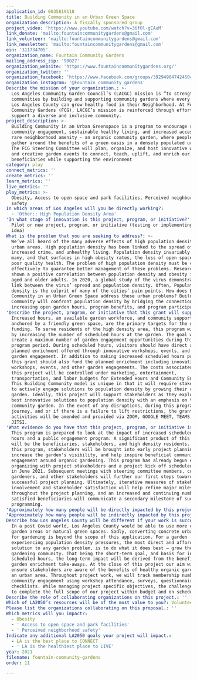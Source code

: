 ```yaml
---
application_id: 0035819118
title: Building Community in an Urban Green Space
organization_description: A fiscally sponsored group
project_video: 'https://www.youtube.com/watch?v=36f0l-gEAuM'
link_donate: 'mailto:fountaincommunitygardens@gmail.com'
link_volunteer: 'mailto:fountaincommunitygardens@gmail.com'
link_newsletter: 'mailto:fountaincommunitygardens@gmail.com'
ein: '311734705'
organization_name: Fountain Community Gardens
mailing_address_zip: '90027'
organization_website: 'https://www.fountaincommunitygardens.org/'
organization_twitter: ''
organization_facebook: 'https://www.facebook.com/groups/392949047424504/'
organization_instagram: '@Fountain_community_gardens'
Describe the mission of your organization.: >-
  Los Angeles Community Garden Council’s (LACGC) mission is “to strengthen
  communities by building and supporting community gardens where every person in
  Los Angeles County can grow healthy food in their Neighborhood. At Fountain
  Community Gardens (FCG), LACGC’s mission is reinforced through efforts to
  support a diverse and inclusive community.
project_description: >-
  Building Community in an Urban Greenspace is a program to encourage safe
  community engagement, sustainable healthy living, and increased access to a
  rare neighborhood amenity - an organic community garden, where people can
  gather around the benefits of a green oasis in a densely populated urban area.
  The FCG Steering Committee will plan, organize, and host innovative workshops
  and creative garden events to connect, teach, uplift, and enrich our
  beneficiaries while supporting the environment
category: play
connect_metrics: ''
create_metrics: ''
learn_metrics: ''
live_metrics: ''
play_metrics: >-
  Obesity, Access to open space and park facilities, Perceived neighborhood
  safety
In which areas of Los Angeles will you be directly working?:
  - 'Other:: High Population Density Area'
'In what stage of innovation is this project, program, or initiative?': >-
  Pilot or new project, program, or initiative (testing or implementing a new
  idea)
What is the problem that you are seeking to address?: >-
  We’ve all heard of the many adverse effects of high population density in our
  urban areas. High population density has been linked to the spread of disease,
  increased crime, and unhealthy living. Population density invariably affects
  many, and that surfaces in high obesity rates, the loss of open spaces, and
  poor quality health. The problem of high population density must be confronted
  effectively to guarantee better management of these problems. Research has
  shown a positive correlation between population density and obesity in middle
  aged and older adults. In 2020, a global study of the virus demonstrated a
  link between the virus’ spread and population density. Often, Population
  density is the culprit of many of the cities’ pain points. How does Building
  Community in an Urban Green Space address these urban problems? Building
  Community will confront population density by bridging the connection between
  increasing open garden hours, program benefits, and program participation.
'Describe the project, program, or initiative that this grant will support to address the problem identified.': >-
  Increased hours, an available garden workforce, and community support, all
  anchored by a friendly green space, are the primary targets for the grant
  funding. To serve residents of the high density area, this program will start
  by increasing the number of scheduled hours at the garden. The goal will be to
  create a maximum number of garden engagement opportunities during this grant
  program period. During scheduled hours, visitors should have direct access to
  planned enrichment offered through innovative workshops, events, and other
  garden engagement. In addition to making increased scheduled hours possible,
  this grant should also fund the planned enrichment including innovative
  workshops, events, and other garden engagements. The costs associated with
  this project will be controlled under marketing, entertainment,
  transportation, and labor budgets for Extended Hours and Community Engagement.
  This Building Community model is unique in that it will require stakeholders
  to actively engage solutions to population density by growing their community
  garden. Ideally, this project will support stakeholders as they explore the
  best innovative solutions to population density with an emphasis on the
  community garden. In the event of any disruptions, during this programmatic
  journey, and or if there is a failure to lift restrictions, the grant related
  activities will be amended and provided via ZOOM, GOOGLE MEET, TEAMS, OR
  JITSI.
'What evidence do you have that this project, program, or initiative is or will be successful, and how will you define and measure success?': >-
  This program is prepared to look at the impact of increased scheduled garden
  hours and a public engagement program. A significant product of this program
  will be the beneficiaries, stakeholders, and high density residents. During
  this program, stakeholders will be brought into early project planning to
  increase the garden's visibility, and help inspire beneficial community
  engagement around organic gardening. This program has already begun early
  organizing with project stakeholders and a project kick off scheduled to occur
  in June 2021. Subsequent meetings with steering committee members, current
  gardeners, and other stakeholders will further our first steps towards
  successful project planning. Ultimately, iterative measures of stakeholder
  involvement and stakeholder satisfaction will help refine major milestones
  throughout the project planning, and an increased and continuing number of
  satisfied beneficiaries will communicate a secondary milestone of successful
  programming.
'Approximately how many people will be directly impacted by this project, program, or initiative?': '1110'
'Approximately how many people will be indirectly impacted by this project, program, or initiative?': '2220'
Describe how Los Angeles County will be different if your work is successful.: >-
  In a post Covid world, Los Angeles County would be able to use more community
  garden areas or natural green spaces. Sadly, converting concrete urban areas
  for gardening is beyond the scope of this application. For a garden
  experiencing population density pressures, the most direct and affordable
  solution to any garden problem, is to do what it does best – grow the organic
  gardening community. That being the short-term goal, and basis for increasing
  scheduled hours, the long-term impact will be derived from the benefits of
  garden enrichment take-aways. At the close of this project our aim will be to
  ensure stakeholders are aware of the benefits of healthy organic gardening in
  an urban area. Throughout project work, we will track membership numbers, and
  community engagement using workshop attendance, surveys, questionnaires, and
  checklists. While managing project specific objectives, the challenge will be
  to complete the full scope of our project within budget and on schedule.
Describe the role of collaborating organizations on this project.: ''
Which of LA2050’s resources will be of the most value to you?: Volunteer recruitment
Please list the organizations collaborating on this proposal.: ''
Which metrics will you impact?:
  - Obesity
  - ' Access to open space and park facilities'
  - ' Perceived neighborhood safety'
Indicate any additional LA2050 goals your project will impact.:
  - LA is the best place to CONNECT
  - ' LA is the healthiest place to LIVE'
year: 2021
filename: fountain-community-gardens
order: 11

---
```

